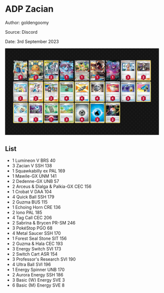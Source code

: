 # ADP Zacian

Author: goldengoomy

Source: Discord

Date: 3rd September 2023

![decklist](../../images/OBF/ADP%20Zacian/1-%20ADP%20Zacian.png)

## List

* 1 Lumineon V BRS 40
* 3 Zacian V SSH 138
* 1 Squawkabilly ex PAL 169
* 1 Mawile-GX UNM 141
* 2 Dedenne-GX UNB 57
* 2 Arceus & Dialga & Palkia-GX CEC 156
* 1 Crobat V DAA 104
* 4 Quick Ball SSH 179
* 2 Guzma BUS 115
* 1 Echoing Horn CRE 136
* 2 Iono PAL 185
* 4 Tag Call CEC 206
* 2 Sabrina & Brycen PR-SM 246
* 3 PokéStop PGO 68
* 4 Metal Saucer SSH 170
* 1 Forest Seal Stone SIT 156
* 2 Guzma & Hala CEC 193
* 3 Energy Switch SVI 173
* 2 Switch Cart ASR 154
* 3 Professor's Research SVI 190
* 4 Ultra Ball SVI 196
* 1 Energy Spinner UNB 170
* 2 Aurora Energy SSH 186
* 3 Basic {W} Energy SVE 3
* 6 Basic {M} Energy SVE 8
